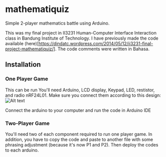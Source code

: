 # mathematiquiz
Simple 2-player mathematics battle using Arduino.

This was my final project in II3231 Human-Computer Interface Interaction class in Bandung Institute of Technology. I have previously made the code available (here)[https://dindatc.wordpress.com/2014/05/12/ii3231-final-project-mathematiquiz/]. The code comments were written in Bahasa.

## Installation
### One Player Game
This can be run
You'll need Arduino, LCD display, Keypad, LED, restistor, and radio nRF24L01. Make sure you connect them according to this design:
![Alt text](https://dindatc.files.wordpress.com/2014/05/rangkaian-quizmatematika.png)

Connect the arduino to your computer and run the code in Arduino IDE

### Two-Player Game
You'll need two of each component required to run one player game. In addition, you have to copy the code and paste to another file with some phrasing adjustment (because it's now P1 and P2). Then deploy the codes to each arduino.
